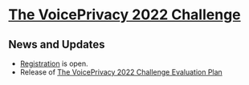 # [The VoicePrivacy 2022 Challenge](https://www.voiceprivacychallenge.org/) #


## News and Updates ##

-  [Registration](https://www.voiceprivacychallenge.org/participate/#registration) is open. 
-  Release of [The VoicePrivacy 2022 Challenge Evaluation Plan](https://www.voiceprivacychallenge.org/vp2020/docs/VoicePrivacy_2022_Eval_Plan_v1.0.pdf) 


<!--
**Voice-Privacy-Challenge/Voice-Privacy-Challenge** is a ✨ _special_ ✨ repository because its `README.md` (this file) appears on your GitHub profile.
